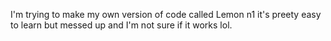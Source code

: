 I'm trying to make my own version of code called Lemon n1 it's preety easy to learn but messed up and I'm not sure if it works lol.

<!---
1aserlemon/1aserlemon is a ✨ special ✨ repository because its `README.md` (this file) appears on your GitHub profile.
You can click the Preview link to take a look at your changes.
--->
